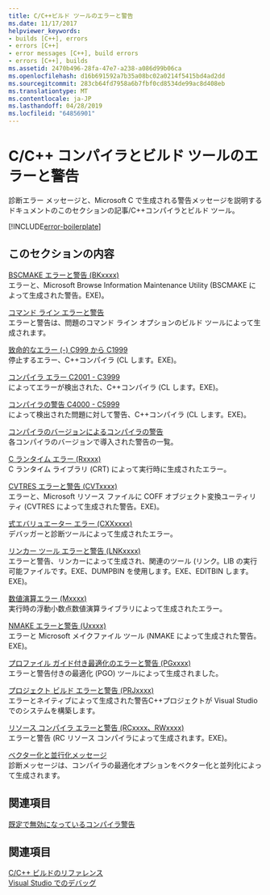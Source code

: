 ```yaml
---
title: C/C++ビルド ツールのエラーと警告
ms.date: 11/17/2017
helpviewer_keywords:
- builds [C++], errors
- errors [C++]
- error messages [C++], build errors
- errors [C++], builds
ms.assetid: 2470b496-28fa-47e7-a238-a086d99b06ca
ms.openlocfilehash: d16b691592a7b35a08bc02a0214f5415bd4ad2dd
ms.sourcegitcommit: 283cb64fd7958a6b7fbf0cd8534de99ac8d408eb
ms.translationtype: MT
ms.contentlocale: ja-JP
ms.lasthandoff: 04/28/2019
ms.locfileid: "64856901"
---
```

# <a name="cc-compiler-and-build-tools-errors-and-warnings"></a>C/C++ コンパイラとビルド ツールのエラーと警告

診断エラー メッセージと、Microsoft C で生成される警告メッセージを説明するドキュメントのこのセクションの記事/C++コンパイラとビルド ツール。

[!INCLUDE[error-boilerplate](../includes/error-boilerplate.md)]

## <a name="in-this-section"></a>このセクションの内容

[BSCMAKE エラーと警告 (BKxxxx)](../tool-errors/bscmake-errors-bk1500-through-bk4505.md) \
エラーと、Microsoft Browse Information Maintenance Utility (BSCMAKE によって生成された警告。EXE)。

[コマンド ライン エラーと警告](../tool-errors/command-line-errors-d8000-through-d9999.md) \
エラーと警告は、問題のコマンド ライン オプションのビルド ツールによって生成されます。

[致命的なエラー (-) C999 から C1999](../compiler-errors-1/compiler-fatal-errors-c999-through-c1999.md) \
停止するエラー、C++コンパイラ (CL します。EXE)。

[コンパイラ エラー C2001 - C3999](../compiler-errors-1/compiler-errors-c2001-through-c2099.md) \
によってエラーが検出された、C++コンパイラ (CL します。EXE)。

[コンパイラの警告 C4000 - C5999](../compiler-warnings/compiler-warnings-c4000-through-c4199.md) \
によって検出された問題に対して警告、C++コンパイラ (CL します。EXE)。

[コンパイラのバージョンによるコンパイラの警告](../compiler-warnings/compiler-warnings-by-compiler-version.md) \
各コンパイラのバージョンで導入された警告の一覧。

[C ランタイム エラー (Rxxxx)](../tool-errors/c-runtime-errors-r6002-through-r6035.md) \
C ランタイム ライブラリ (CRT) によって実行時に生成されたエラー。

[CVTRES エラーと警告 (CVTxxxx)](../tool-errors/cvtres-errors-cvt1100-through-cvt4001.md) \
エラーと、Microsoft リソース ファイルに COFF オブジェクト変換ユーティリティ (CVTRES によって生成された警告。EXE)。

[式エバリュエーター エラー (CXXxxxx)](../tool-errors/expression-evaluator-errors-cxx0000-through-cxx0072.md) \
デバッガーと診断ツールによって生成されたエラー。

[リンカー ツール エラーと警告 (LNKxxxx)](../tool-errors/linker-tools-errors-and-warnings.md) \
エラーと警告、リンカーによって生成され、関連のツール (リンク。LIB の実行可能ファイルです。EXE、DUMPBIN を使用します。EXE、EDITBIN します。EXE)。

[数値演算エラー (Mxxxx)](../tool-errors/math-errors-m6101-through-m6205.md) \
実行時の浮動小数点数値演算ライブラリによって生成されたエラー。

[NMAKE エラーと警告 (Uxxxx)](../tool-errors/nmake-errors-u1000-through-u4011.md) \
エラーと Microsoft メイクファイル ツール (NMAKE によって生成された警告。EXE)。

[プロファイル ガイド付き最適化のエラーと警告 (PGxxxx)](../tool-errors/profile-guided-optimization-errors-and-warnings.md) \
エラーと警告付きの最適化 (PGO) ツールによって生成されました。

[プロジェクト ビルド エラーと警告 (PRJxxxx)](../tool-errors/project-build-errors-and-warnings-prjxxxx.md) \
エラーとネイティブによって生成された警告C++プロジェクトが Visual Studio でのシステムを構築します。

[リソース コンパイラ エラーと警告 (RCxxxx、RWxxxx)](../tool-errors/resource-compiler-errors-rc1000-through-rc4413.md) \
エラーと警告 (RC リソース コンパイラによって生成されます。EXE)。

[ベクター化と並行化メッセージ](../tool-errors/vectorizer-and-parallelizer-messages.md) \
診断メッセージは、コンパイラの最適化オプションをベクター化と並列化によって生成されます。

## <a name="related-sections"></a>関連項目

[既定で無効になっているコンパイラ警告](../../preprocessor/compiler-warnings-that-are-off-by-default.md)

## <a name="see-also"></a>関連項目

[C/C++ ビルドのリファレンス](../../build/reference/c-cpp-building-reference.md) \
[Visual Studio でのデバッグ](/visualstudio/debugger/debugging-in-visual-studio)